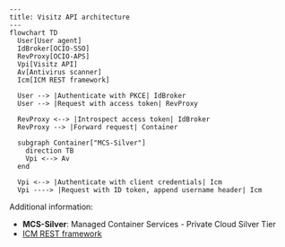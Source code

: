 ```mermaid
---
title: Visitz API architecture
---
flowchart TD
  User[User agent]
  IdBroker[OCIO-SSO]
  RevProxy[OCIO-APS]
  Vpi[Visitz API]
  Av[Antivirus scanner]
  Icm[ICM REST framework]

  User --> |Authenticate with PKCE| IdBroker
  User --> |Request with access token| RevProxy

  RevProxy <--> |Introspect access token| IdBroker
  RevProxy --> |Forward request| Container

  subgraph Container["MCS-Silver"]
    direction TB
    Vpi <--> Av
  end

  Vpi <--> |Authenticate with client credentials| Icm
  Vpi ----> |Request with ID token, append username header| Icm
```

Additional information:

- **MCS-Silver**: Managed Container Services - Private Cloud Silver Tier
- [ICM REST framework](https://dev.azure.com/bc-icm/SiebelCRM%20Lab/_wiki/wikis/SiebelCRM-Lab.wiki/575/Siebel-Application-Client-ID-(Service-Account)-Operation-for-DATA-API)
